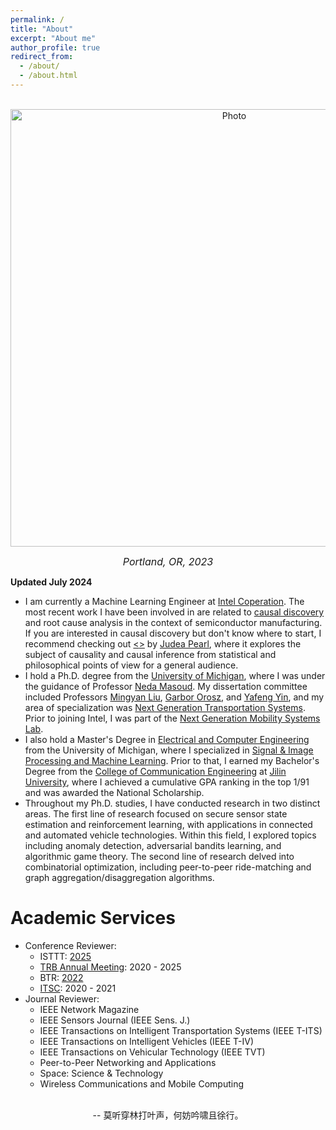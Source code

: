 ```yaml
---
permalink: /
title: "About"
excerpt: "About me"
author_profile: true
redirect_from: 
  - /about/
  - /about.html
---
```


<p align="center">
  <img src="/images/portland.jpg?raw=true" alt="Photo" style="width: 700px;"/> 
</p>

<p align = "center">
<font size="3"><span style="font-style: italic;">Portland, OR, 2023</span></font>
</p>

<!-- # About Me -->
**Updated July 2024**<br>
* I am currently a Machine Learning Engineer at [Intel Coperation](https://www.intel.com/content/www/us/en/homepage.html). The most recent work I have been involved in are related to [causal discovery](https://en.wikipedia.org/wiki/Exploratory_causal_analysis) and root cause analysis in the context of semiconductor manufacturing. If you are interested in causal discovery but don't know where to start, I recommend checking out [<<The Book of Why>>](https://bayes.cs.ucla.edu/WHY/) by [Judea Pearl](https://bayes.cs.ucla.edu/jp_home.html), where it explores the subject of causality and causal inference from statistical and philosophical points of view for a general audience.
* I hold a Ph.D. degree from the [University of Michigan](https://umich.edu/), where I was under the guidance of Professor [Neda Masoud](https://cee.engin.umich.edu/people/masoud-neda/). My dissertation committee included Professors [Mingyan Liu](https://liu.engin.umich.edu/), [Garbor Orosz](http://www-personal.umich.edu/~orosz/), and [Yafeng Yin](https://cee.engin.umich.edu/people/yin-yafeng/), and my area of specialization was [Next Generation Transportation Systems](https://cee.engin.umich.edu/research/infrastructure/transportation/). Prior to joining Intel, I was part of the [Next Generation Mobility Systems Lab](http://www-personal.umich.edu/~nmasoud/index.html).
* I also hold a Master's Degree in [Electrical and Computer Engineering](https://ece.engin.umich.edu/) from the University of Michigan, where I specialized in [Signal & Image Processing and Machine Learning](https://ece.engin.umich.edu/research/research-areas/signal-image-processing-and-machine-learning/). Prior to that, I earned my Bachelor's Degree from the [College of Communication Engineering](https://dce.jlu.edu.cn/ENGLISH/HOM.htm) at [Jilin University](http://global.jlu.edu.cn/), where I achieved a cumulative GPA ranking in the top 1/91 and was awarded the National Scholarship.
* Throughout my Ph.D. studies, I have conducted research in two distinct areas. The first line of research focused on secure sensor state estimation and reinforcement learning, with applications in connected and automated vehicle technologies. Within this field, I explored topics including anomaly detection, adversarial bandits learning, and algorithmic game theory. The second line of research delved into combinatorial optimization, including peer-to-peer ride-matching and graph aggregation/disaggregation algorithms.

# Academic Services
* Conference Reviewer:
  - ISTTT: [2025](https://limos.engin.umich.edu/isttt25/)
  - [TRB Annual Meeting](https://www.trb.org/AnnualMeeting/AnnualMeeting.aspx): 2020 - 2025
  - BTR: [2022](https://easychair.org/cfp/BTR4)
  - [ITSC](https://ieee-itss.org/conf/itsc/): 2020 - 2021
* Journal Reviewer: 
  - IEEE Network Magazine
  - IEEE Sensors Journal (IEEE Sens. J.) 
  - IEEE Transactions on Intelligent Transportation Systems (IEEE T-ITS)
  - IEEE Transactions on Intelligent Vehicles (IEEE T-IV)
  - IEEE Transactions on Vehicular Technology (IEEE TVT)
  - Peer-to-Peer Networking and Applications
  - Space: Science & Technology
  - Wireless Communications and Mobile Computing

<br/>
<div align="center">-- 莫听穿林打叶声，何妨吟啸且徐行。</div>

<br/><br/><br/><br/>
<script type='text/javascript' id='clustrmaps' src='//cdn.clustrmaps.com/map_v2.js?cl=2d78ad&w=200&t=n&d=SnPnk6Cr29vf5sju4MaC5b19XvAQdITwdEP5GKvFztg&co=f9f9f9'></script>

